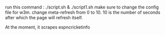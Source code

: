 run this command : ./script.sh & ./script1.sh
make sure to change the config file for w3m. change meta-refresh from 0 to 10.
10 is the number of seconds after which the page will refresh itself.

At the moment, it scrapes espncricketinfo
